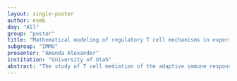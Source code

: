 ```yaml
---
layout: single-poster
author: esmb
day: "All"
group: "poster"
title: "Mathematical modeling of regulatory T cell mechanisms in experimental autoimmune encephalomyelitis"
subgroup: "IMMU"
presenter: "Amanda Alexander"
institution: "University of Utah"
abstract: "The study of T cell mediation of the adaptive immune response during multiple sclerosis (MS) can lead to development of treatments and therapies for this demyelinating disease. A prominent mouse model for MS is experimental autoimmune encephalomyelitis (EAE). EAE is mediated by populations of CD4+ T cells: regulatory T cells (Tregs), which prevent the immune system from attacking self proteins, and other effector T cells (Teffs) that are activated against myelin oligodendrocyte glycoprotein. The disease can result in either relapsing remitting or constant symptoms which can be either mild, medium, or severe for extended periods of time. These differences in severity are influenced by the numbers of precursor T cells, and by the initial dose of antigen in the system. We have developed an ODE model of Treg and Teff populations over time that incorporates immune regulatory mechanisms in order to make testable predictions about EAE disease course. This model exhibits three stable steady states (a state with all cell populations near 0, an intermediate state, and a high Teff state) for realistic parameter values, and biologically plausible initial conditions lie in the basins of attraction for all three stable steady states. Thus this model can explain biologically observed disease outcomes, and mathematical analysis can provide specific, biologically testable predictions about the cause of each outcome."
---
```

